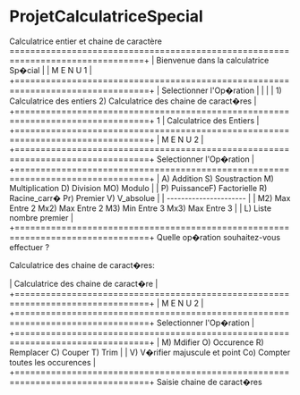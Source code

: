 # ProjetCalculatriceSpecial
Calculatrice entier et chaine de caractère 
================================================================================+
|                  Bienvenue dans la calculatrice Sp�cial                       |
|                                  M E N U 1                                     |
+================================================================================+
|                          Selectionner l'Op�ration                              |
|                                                                                 |
|   1) Calculatrice des entiers       2)  Calculatrice des chaine de caract�res  |
+================================================================================+
1
|                            Calculatrice des Entiers                            |
+================================================================================+
|                                 M E N U 2                                      |
+================================================================================+
                            Selectionner l'Op�ration                            |
+================================================================================+
| A) Addition S) Soustraction M) Multiplication D) Division     MO) Modulo       |
| P) PuissanceF) Factorielle  R) Racine_carr�   Pr) Premier     V) V_absolue    |
|                               ----------------------                           |
| M2) Max Entre 2    Mx2) Max Entre 2     M3) Min Entre 3    Mx3) Max Entre 3    |
|                             L) Liste nombre premier                            |
+================================================================================+
Quelle op�ration souhaitez-vous effectuer ? 

Calculatrice des chaine de caract�res:

|                   Calculatrice des chaine de caract�re                         |
+================================================================================+
|                                 M E N U 2                                      |
+================================================================================+
                            Selectionner l'Op�ration                             |
+================================================================================+
|     M)  Mdifier       O) Occurence     R) Remplacer    C) Couper    T)   Trim  |
|      V) V�rifier majuscule et point    Co) Compter toutes les occurences       |
+================================================================================+
Saisie chaine de caract�res 



